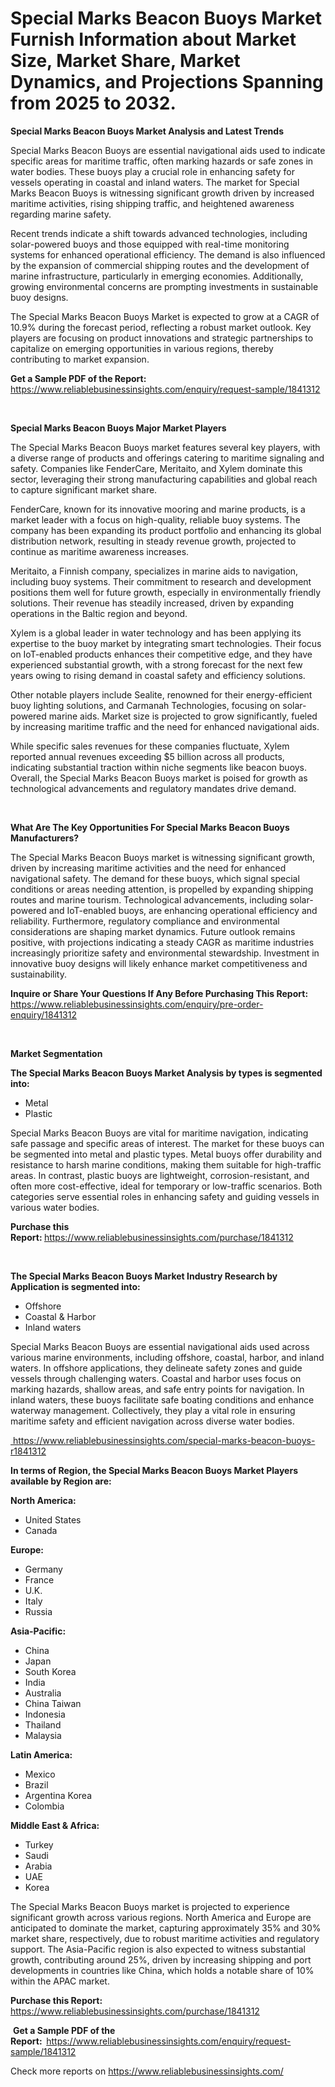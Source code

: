 <p><h1>Special Marks Beacon Buoys Market Furnish Information about Market Size, Market Share, Market Dynamics, and Projections Spanning from 2025 to 2032.</h1></p><p><strong>Special Marks Beacon Buoys Market Analysis and Latest Trends</strong></p>
<p><p>Special Marks Beacon Buoys are essential navigational aids used to indicate specific areas for maritime traffic, often marking hazards or safe zones in water bodies. These buoys play a crucial role in enhancing safety for vessels operating in coastal and inland waters. The market for Special Marks Beacon Buoys is witnessing significant growth driven by increased maritime activities, rising shipping traffic, and heightened awareness regarding marine safety.</p><p>Recent trends indicate a shift towards advanced technologies, including solar-powered buoys and those equipped with real-time monitoring systems for enhanced operational efficiency. The demand is also influenced by the expansion of commercial shipping routes and the development of marine infrastructure, particularly in emerging economies. Additionally, growing environmental concerns are prompting investments in sustainable buoy designs.</p><p>The Special Marks Beacon Buoys Market is expected to grow at a CAGR of 10.9% during the forecast period, reflecting a robust market outlook. Key players are focusing on product innovations and strategic partnerships to capitalize on emerging opportunities in various regions, thereby contributing to market expansion.</p></p>
<p><strong>Get a Sample PDF of the Report:&nbsp;</strong> <a href="https://www.reliablebusinessinsights.com/enquiry/request-sample/1841312?utm_campaign=2332&utm_medium=2&utm_source=Github&utm_content=ia&utm_term=28022025&utm_id=special-marks-beacon-buoys">https://www.reliablebusinessinsights.com/enquiry/request-sample/1841312</a></p>
<p>&nbsp;</p>
<p><strong>Special Marks Beacon Buoys Major Market Players</strong></p>
<p><p>The Special Marks Beacon Buoys market features several key players, with a diverse range of products and offerings catering to maritime signaling and safety. Companies like FenderCare, Meritaito, and Xylem dominate this sector, leveraging their strong manufacturing capabilities and global reach to capture significant market share.</p><p>FenderCare, known for its innovative mooring and marine products, is a market leader with a focus on high-quality, reliable buoy systems. The company has been expanding its product portfolio and enhancing its global distribution network, resulting in steady revenue growth, projected to continue as maritime awareness increases.</p><p>Meritaito, a Finnish company, specializes in marine aids to navigation, including buoy systems. Their commitment to research and development positions them well for future growth, especially in environmentally friendly solutions. Their revenue has steadily increased, driven by expanding operations in the Baltic region and beyond.</p><p>Xylem is a global leader in water technology and has been applying its expertise to the buoy market by integrating smart technologies. Their focus on IoT-enabled products enhances their competitive edge, and they have experienced substantial growth, with a strong forecast for the next few years owing to rising demand in coastal safety and efficiency solutions.</p><p>Other notable players include Sealite, renowned for their energy-efficient buoy lighting solutions, and Carmanah Technologies, focusing on solar-powered marine aids. Market size is projected to grow significantly, fueled by increasing maritime traffic and the need for enhanced navigational aids.</p><p>While specific sales revenues for these companies fluctuate, Xylem reported annual revenues exceeding $5 billion across all products, indicating substantial traction within niche segments like beacon buoys. Overall, the Special Marks Beacon Buoys market is poised for growth as technological advancements and regulatory mandates drive demand.</p></p>
<p>&nbsp;</p>
<p><strong>What Are The Key Opportunities For Special Marks Beacon Buoys Manufacturers?</strong></p>
<p><p>The Special Marks Beacon Buoys market is witnessing significant growth, driven by increasing maritime activities and the need for enhanced navigational safety. The demand for these buoys, which signal special conditions or areas needing attention, is propelled by expanding shipping routes and marine tourism. Technological advancements, including solar-powered and IoT-enabled buoys, are enhancing operational efficiency and reliability. Furthermore, regulatory compliance and environmental considerations are shaping market dynamics. Future outlook remains positive, with projections indicating a steady CAGR as maritime industries increasingly prioritize safety and environmental stewardship. Investment in innovative buoy designs will likely enhance market competitiveness and sustainability.</p></p>
<p><strong>Inquire or Share Your Questions If Any Before Purchasing This Report:</strong> <a href="https://www.reliablebusinessinsights.com/enquiry/pre-order-enquiry/1841312?utm_campaign=2332&utm_medium=2&utm_source=Github&utm_content=ia&utm_term=28022025&utm_id=special-marks-beacon-buoys">https://www.reliablebusinessinsights.com/enquiry/pre-order-enquiry/1841312</a></p>
<p>&nbsp;</p>
<p><strong>Market Segmentation</strong></p>
<p><strong>The Special Marks Beacon Buoys Market Analysis by types is segmented into:</strong></p>
<p><ul><li>Metal</li><li>Plastic</li></ul></p>
<p><p>Special Marks Beacon Buoys are vital for maritime navigation, indicating safe passage and specific areas of interest. The market for these buoys can be segmented into metal and plastic types. Metal buoys offer durability and resistance to harsh marine conditions, making them suitable for high-traffic areas. In contrast, plastic buoys are lightweight, corrosion-resistant, and often more cost-effective, ideal for temporary or low-traffic scenarios. Both categories serve essential roles in enhancing safety and guiding vessels in various water bodies.</p></p>
<p><strong>Purchase this Report:&nbsp;</strong><a href="https://www.reliablebusinessinsights.com/purchase/1841312?utm_campaign=2332&utm_medium=2&utm_source=Github&utm_content=ia&utm_term=28022025&utm_id=special-marks-beacon-buoys">https://www.reliablebusinessinsights.com/purchase/1841312</a></p>
<p>&nbsp;</p>
<p><strong>The Special Marks Beacon Buoys Market Industry Research by Application is segmented into:</strong></p>
<p><ul><li>Offshore</li><li>Coastal & Harbor</li><li>Inland waters</li></ul></p>
<p><p>Special Marks Beacon Buoys are essential navigational aids used across various marine environments, including offshore, coastal, harbor, and inland waters. In offshore applications, they delineate safety zones and guide vessels through challenging waters. Coastal and harbor uses focus on marking hazards, shallow areas, and safe entry points for navigation. In inland waters, these buoys facilitate safe boating conditions and enhance waterway management. Collectively, they play a vital role in ensuring maritime safety and efficient navigation across diverse water bodies.</p></p>
<p><a href="https://www.reliablebusinessinsights.com/special-marks-beacon-buoys-r1841312?utm_campaign=2332&utm_medium=2&utm_source=Github&utm_content=ia&utm_term=28022025&utm_id=special-marks-beacon-buoys">&nbsp;https://www.reliablebusinessinsights.com/special-marks-beacon-buoys-r1841312</a></p>
<p><strong>In terms of Region, the Special Marks Beacon Buoys Market Players available by Region are:</strong></p>
<p>
    <p> <strong> North America: </strong>
        <ul>
            <li>United States</li>
            <li>Canada</li>
        </ul>
        </p> 
    <p> <strong> Europe: </strong>
        <ul>
            <li>Germany</li>
            <li>France</li>
            <li>U.K.</li>
            <li>Italy</li>
            <li>Russia</li>
        </ul>
        </p> 
    <p> <strong> Asia-Pacific: </strong>
        <ul>
            <li>China</li>
            <li>Japan</li>
            <li>South Korea</li>
            <li>India</li>
            <li>Australia</li>
            <li>China Taiwan</li>
            <li>Indonesia</li>
            <li>Thailand</li>
            <li>Malaysia</li>
        </ul>
        </p> 
    <p> <strong> Latin America: </strong>
        <ul>
            <li>Mexico</li>
            <li>Brazil</li>
            <li>Argentina Korea</li>
            <li>Colombia</li>
        </ul>
        </p> 
    <p> <strong> Middle East & Africa: </strong>
        <ul>
            <li>Turkey</li>
            <li>Saudi</li>
            <li>Arabia</li>
            <li>UAE</li>
            <li>Korea</li>
        </ul>
    </p>
    </p>
<p><p>The Special Marks Beacon Buoys market is projected to experience significant growth across various regions. North America and Europe are anticipated to dominate the market, capturing approximately 35% and 30% market share, respectively, due to robust maritime activities and regulatory support. The Asia-Pacific region is also expected to witness substantial growth, contributing around 25%, driven by increasing shipping and port developments in countries like China, which holds a notable share of 10% within the APAC market.</p></p>
<p><strong>Purchase this Report: </strong><a href="https://www.reliablebusinessinsights.com/purchase/1841312?utm_campaign=2332&utm_medium=2&utm_source=Github&utm_content=ia&utm_term=28022025&utm_id=special-marks-beacon-buoys">https://www.reliablebusinessinsights.com/purchase/1841312</a></p>
<p>&nbsp;<strong>Get a Sample PDF of the Report:&nbsp;&nbsp;</strong><a href="https://www.reliablebusinessinsights.com/enquiry/request-sample/1841312?utm_campaign=2332&utm_medium=2&utm_source=Github&utm_content=ia&utm_term=28022025&utm_id=special-marks-beacon-buoys">https://www.reliablebusinessinsights.com/enquiry/request-sample/1841312</a></p>
<p><strong></strong></p>
<p>Check more reports on <a href="https://www.reliablebusinessinsights.com/?utm_campaign=2332&utm_medium=2&utm_source=Github&utm_content=ia&utm_term=28022025&utm_id=special-marks-beacon-buoys">https://www.reliablebusinessinsights.com/</a></p>